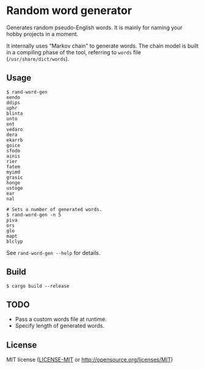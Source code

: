 # Random word generator

Generates random pseudo-English words. It is mainly for naming your hobby projects in a moment.

It internally uses "Markov chain" to generate words. The chain model is built in a compiling phase of the tool, referring to `words` file (`/usr/share/dict/words`).

## Usage

```
$ rand-word-gen
eendo
ddips
uphr
blinta
unto
ont
vedaro
dera
ekarrb
goice
sfodo
ainis
rier
fatem
myimd
grasic
honge
ustoge
ear
nal

# Sets a number of generated words.
$ rand-word-gen -n 5
piva
ors
glo
mapt
blclyp
```

See `rand-word-gen --help` for details.

## Build

```
$ cargo build --release
```

## TODO

* Pass a custom words file at runtime.
* Specify length of generated words.

## License

MIT license ([LICENSE-MIT](LICENSE-MIT) or http://opensource.org/licenses/MIT)
